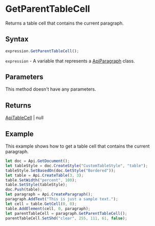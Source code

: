 # GetParentTableCell

Returns a table cell that contains the current paragraph.

## Syntax

```javascript
expression.GetParentTableCell();
```

`expression` - A variable that represents a [ApiParagraph](../ApiParagraph.md) class.

## Parameters

This method doesn't have any parameters.

## Returns

[ApiTableCell](../../ApiTableCell/ApiTableCell.md) | null

## Example

This example shows how to get a table cell that contains the current paragraph.

```javascript
let doc = Api.GetDocument();
let tableStyle = doc.CreateStyle("CustomTableStyle", "table");
tableStyle.SetBasedOn(doc.GetStyle("Bordered"));
let table = Api.CreateTable(3, 3);
table.SetWidth("percent", 100);
table.SetStyle(tableStyle);
doc.Push(table);
let paragraph = Api.CreateParagraph();
paragraph.AddText("This is just a sample text.");
let cell = table.GetCell(0, 0);
table.AddElement(cell, 0, paragraph);
let parentTableCell = paragraph.GetParentTableCell();
parentTableCell.SetShd("clear", 255, 111, 61, false);
```
